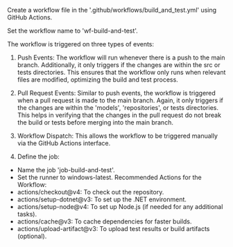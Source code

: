 Create a workflow file in the '.github/workflows/build_and_test.yml' using GitHub Actions.

Set the workflow name to 'wf-build-and-test'.

The workflow is triggered on three types of events:

1) Push Events: The workflow will run whenever there is a push to the main branch. Additionally, it only triggers if the changes are within the src or tests directories. This ensures that the workflow only runs when relevant files are modified, optimizing the build and test process.

2) Pull Request Events: Similar to push events, the workflow is triggered when a pull request is made to the main branch. Again, it only triggers if the changes are within the 'models', 'repositories', or tests directories. This helps in verifying that the changes in the pull request do not break the build or tests before merging into the main branch.

3) Workflow Dispatch: This allows the workflow to be triggered manually via the GitHub Actions interface. 

4) Define the job:
- Name the job 'job-build-and-test'.
- Set the runner to windows-latest.
Recommended Actions for the Workflow:
- actions/checkout@v4: To check out the repository.
- actions/setup-dotnet@v3: To set up the .NET environment.
- actions/setup-node@v4: To set up Node.js (if needed for any additional tasks).
- actions/cache@v3: To cache dependencies for faster builds.
- actions/upload-artifact@v3: To upload test results or build artifacts (optional).

